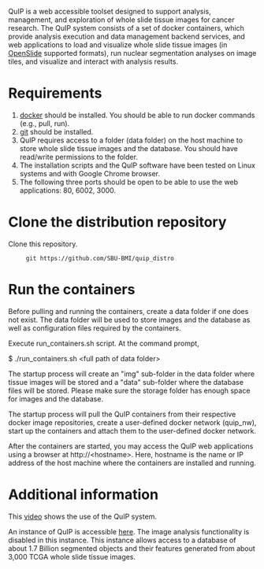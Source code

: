 QuIP is a web accessible toolset designed to support analysis, management, and exploration of whole slide tissue images for cancer research. The QuIP system consists of a set of docker containers, which provide analysis execution and data management backend services, and web applications to load and visualize whole slide tissue images (in [OpenSlide](http://openslide.org) supported formats), run nuclear segmentation analyses on image tiles, and visualize and interact with analysis results. 

# Requirements

1. [docker](https://www.docker.com) should be installed. You should be able to run docker commands (e.g., pull, run).
2. [git](https://git-scm.com) should be installed.
3. QuIP requires access to a folder (data folder) on the host machine to store whole slide tissue images 
   and the database. You should have read/write permissions to the folder.
4. The installation scripts and the QuIP software have been tested on Linux systems and with Google Chrome 
   browser. 
5. The following three ports should be open to be able to use the web applications: 80, 6002, 3000. 
   
# Clone the distribution repository

Clone this repository.

         git https://github.com/SBU-BMI/quip_distro
         
# Run the containers

Before pulling and running the containers, create a data folder if one does not exist. The data folder will be used to 
store images and the database as well as configuration files required by the containers.

Execute run_containers.sh script. At the command prompt, 

$ ./run_containers.sh \<full path of data folder\> 

The startup process will create an "img" sub-folder in the data folder where tissue images will be stored and 
a "data" sub-folder where the database files will be stored. Please make sure the storage folder has enough 
space for images and the database. 

The startup process will pull the QuIP containers from their respective docker image repositories, create a user-defined 
docker network (quip_nw), start up the containers and attach them to the user-defined docker network. 

After the containers are started, you may access the QuIP web applications using a browser at http://\<hostname\>. Here, hostname is the name or IP address of the host machine where the containers are installed and running. 

# Additional information

This [video](https://www.youtube.com/watch?v=gbUzUmzvwEk) shows the use of the QuIP system.

An instance of QuIP is accessible [here](http://quip1.bmi.stonybrook.edu). The image analysis functionality is disabled in this instance. 
This instance allows access to a database of about 1.7 Billion segmented objects and their features generated from about 3,000 TCGA whole 
slide tissue images.  
